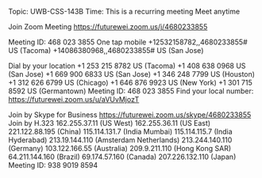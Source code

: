 Topic: UWB-CSS-143B
Time: This is a recurring meeting Meet anytime

Join Zoom Meeting
https://futurewei.zoom.us/j/4680233855

Meeting ID: 468 023 3855
One tap mobile
+12532158782,,4680233855# US (Tacoma)
+14086380968,,4680233855# US (San Jose)

Dial by your location
        +1 253 215 8782 US (Tacoma)
        +1 408 638 0968 US (San Jose)
        +1 669 900 6833 US (San Jose)
        +1 346 248 7799 US (Houston)
        +1 312 626 6799 US (Chicago)
        +1 646 876 9923 US (New York)
        +1 301 715 8592 US (Germantown)
Meeting ID: 468 023 3855
Find your local number: https://futurewei.zoom.us/u/aVUvMjozT

Join by Skype for Business
https://futurewei.zoom.us/skype/4680233855
Join by H.323
162.255.37.11 (US West)
162.255.36.11 (US East)
221.122.88.195 (China)
115.114.131.7 (India Mumbai)
115.114.115.7 (India Hyderabad)
213.19.144.110 (Amsterdam Netherlands)
213.244.140.110 (Germany)
103.122.166.55 (Australia)
209.9.211.110 (Hong Kong SAR)
64.211.144.160 (Brazil)
69.174.57.160 (Canada)
207.226.132.110 (Japan)
Meeting ID: 938 9019 8594
